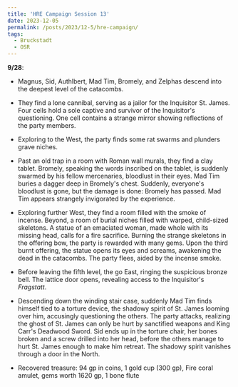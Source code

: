 ```yaml
---
title: 'HRE Campaign Session 13'
date: 2023-12-05
permalink: /posts/2023/12-5/hre-campaign/
tags:
  - Bruckstadt
  - OSR
---
```



**9/28**:

- Magnus, Sid, Authlbert, Mad Tim, Bromely, and Zelphas descend into the deepest level of the catacombs.

- They find a lone cannibal, serving as a jailor for the Inquisitor St. James. Four cells hold a sole captive and survivor of the Inquisitor's questioning. One cell contains a strange mirror showing reflections of the party members.

- Exploring to the West, the party finds some rat swarms and plunders grave niches.

- Past an old trap in a room with Roman wall murals, they find a clay tablet. Bromely, speaking the words inscribed on the tablet, is suddenly swarmed by his fellow mercenaries, bloodlust in their eyes. Mad Tim buries a dagger deep in Bromely's chest. Suddenly, everyone's bloodlust is gone, but the damage is done: Bromely has passed. Mad Tim appears strangely invigorated by the experience.

- Exploring further West, they find a room filled with the smoke of incense. Beyond, a room of burial niches filled with warped, child-sized skeletons. A statue of an emaciated woman, made whole with its missing head, calls for a fire sacrifice. Burning the strange skeletons in the offering bow, the party is rewarded with many gems. Upon the third burnt offering, the statue opens its eyes and screams, awakening the dead in the catacombs. The party flees, aided by the incense smoke. 

- Before leaving the fifth level, the go East, ringing the suspicious bronze bell. The lattice door opens, revealing access to the Inquisitor's *Fragstatt*. 

- Descending down the winding stair case, suddenly Mad Tim finds himself tied to a torture device, the shadowy spirit of St. James looming over him, accusingly questioning the others. The party attacks, realizing the ghost of St. James can only be hurt by sanctified weapons and King Carr's Deadwood Sword. Sid ends up in the torture chair, her bones broken and a screw drilled into her head, before the others manage to hurt St. James enough to make him retreat. The shadowy spirit vanishes through a door in the North.

- Recovered treasure: 94 gp in coins, 1 gold cup (300 gp), Fire coral amulet, gems worth 1620 gp, 1 bone flute